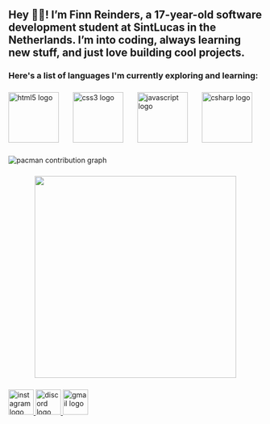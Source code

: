 <h2 align="left">Hey 👋🏼! I’m Finn Reinders, a 17-year-old software development student at SintLucas in the Netherlands. I’m into coding, always learning new stuff, and just love building cool projects.</h2>

###

<h3 align="left">Here's a list of languages I'm currently exploring and learning:</h3>

###

<div align="left">
  <img src="https://cdn.jsdelivr.net/gh/devicons/devicon/icons/html5/html5-original.svg" height="100" alt="html5 logo"  />
  <img width="20" />
  <img src="https://cdn.jsdelivr.net/gh/devicons/devicon/icons/css3/css3-original.svg" height="100" alt="css3 logo"  />
  <img width="20" />
  <img src="https://cdn.jsdelivr.net/gh/devicons/devicon/icons/javascript/javascript-original.svg" height="100" alt="javascript logo"  />
  <img width="20" />
  <img src="https://cdn.jsdelivr.net/gh/devicons/devicon/icons/csharp/csharp-original.svg" height="100" alt="csharp logo"  />
</div>

###

<picture>
  <source media="(prefers-color-scheme: dark)" srcset="https://raw.githubusercontent.com/Finn-Reinders/Finn-Reinders/output/pacman-contribution-graph-dark.svg">
  <source media="(prefers-color-scheme: light)" srcset="https://raw.githubusercontent.com/Finn-Reinders/Finn-Reinders/output/pacman-contribution-graph.svg">
  <img alt="pacman contribution graph" src="https://raw.githubusercontent.com/Finn-Reinders/Finn-Reinders/output/pacman-contribution-graph.svg">
</picture>

###

<div align="center">
  <img height="400" src="https://cdn2.steamgriddb.com/hero/336e4fcc43c1194d7bb9c8fc6188e9b3.png"  />
</div>

###

<div align="left">
  <a href="https://www.instagram.com/finn_reinders/" target="_blank">
    <img src="https://img.shields.io/static/v1?message=Instagram&logo=instagram&label=&color=E4405F&logoColor=white&labelColor=&style=for-the-badge" height="50" alt="instagram logo"  />
  </a>
  <a href="https://discordapp.com/users/745020533321760858" target="_blank">
    <img src="https://img.shields.io/static/v1?message=Discord&logo=discord&label=&color=7289DA&logoColor=white&labelColor=&style=for-the-badge" height="50" alt="discord logo"  />
  </a>
  <a href="mailto:finnoreinders@gmail.com" target="_blank">
    <img src="https://img.shields.io/static/v1?message=Gmail&logo=gmail&label=&color=D14836&logoColor=white&labelColor=&style=for-the-badge" height="50" alt="gmail logo"  />
  </a>
</div>

###
